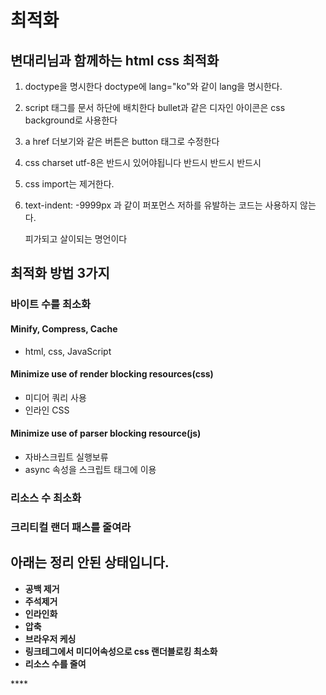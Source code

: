 # 최적화

##  변대리님과 함께하는 html css 최적화

1. doctype을 명시한다 doctype에 lang="ko"와 같이 lang을 명시한다.
2. script 태그를 문서 하단에 배치한다 bullet과 같은 디자인 아이콘은 css background로 사용한다
3. a href 더보기와 같은 버튼은 button 태그로 수정한다
4. css charset utf-8은 반드시 있어야됩니다 반드시 반드시 반드시
5. css import는 제거한다.
6. text-indent: -9999px 과 같이 퍼포먼스 저하를 유발하는 코드는 사용하지 않는다.

   피가되고 살이되는 명언이다

## 최적화 방법 3가지

### 바이트 수를 최소화

#### Minify, Compress, Cache

* html, css, JavaScript

#### Minimize use of render blocking resources\(css\)

*  미디어 쿼리 사용
*  인라인 CSS

#### Minimize use of parser blocking resource\(js\)

*  자바스크립트 실행보류
* async 속성을 스크립트 태그에 이용 

###  리소스 수 최소화

###  크리티컬 랜더 패스를 줄여라





## 아래는 정리 안된 상태입니다.

* **공백 제거**
* **주석제거**
* **인라인화**
* **압축**
* **브라우저 케싱**
* **링크테그에서 미디어속성으로 css 랜더블로킹 최소화**
* **리소스 수를 줄여**





\*\*\*\*

